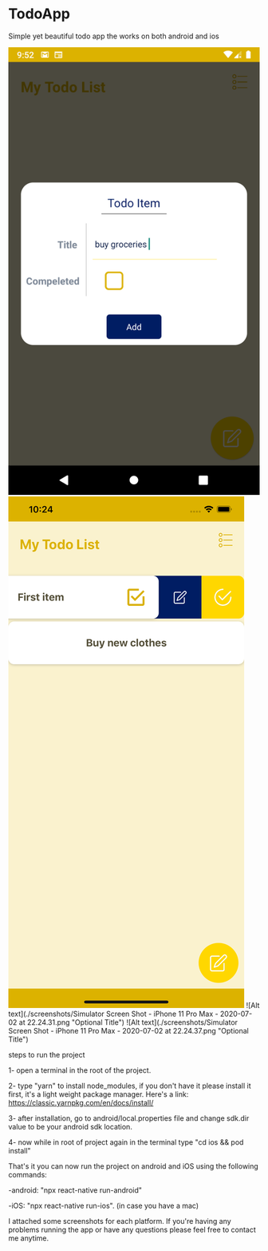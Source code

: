# TodoApp
Simple yet beautiful todo app the works on both android and ios

![Alt text](./screenshots/Screenshot_1593719561.png "Optional Title")
![Alt text](./screenshots/Simulator%20Screen%20Shot%20-%20iPhone%2011%20Pro%20Max%20-%202020-07-02%20at%2022.24.31.png "Optional Title")
![Alt text](./screenshots/Simulator Screen Shot - iPhone 11 Pro Max - 2020-07-02 at 22.24.31.png "Optional Title")
![Alt text](./screenshots/Simulator Screen Shot - iPhone 11 Pro Max - 2020-07-02 at 22.24.37.png "Optional Title")


steps to run the project

1- open a terminal in the root of the project.

2- type "yarn" to install node_modules, if you don't have it please install it first, it's a light weight package manager.
     Here's a link: https://classic.yarnpkg.com/en/docs/install/
     
3- after installation, go to android/local.properties file and change sdk.dir value to be your android sdk location.

4- now while in root of project again in the terminal type "cd ios && pod install"


That's it you can now run the project on android and iOS using the following commands:

-android: "npx react-native run-android"

-iOS: "npx react-native run-ios". (in case you have a mac)

I attached some screenshots for each platform.
If you're having any problems running the app or have any questions please feel free to contact me anytime.

